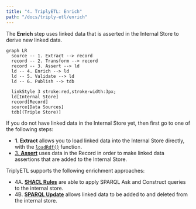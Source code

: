 ```yaml
---
title: "4. TriplyETL: Enrich"
path: "/docs/triply-etl/enrich"
---
```


The **Enrich** step uses linked data that is asserted in the Internal Store to derive new linked data.

```mermaid
graph LR
  source -- 1. Extract --> record
  record -- 2. Transform --> record
  record -- 3. Assert --> ld
  ld -- 4. Enrich --> ld
  ld -- 5. Validate --> ld
  ld -- 6. Publish --> tdb

  linkStyle 3 stroke:red,stroke-width:3px;
  ld[Internal Store]
  record[Record]
  source[Data Sources]
  tdb[(Triple Store)]
```

If you do not have linked data in the Internal Store yet, then first go to one of the following steps:
- **1. Extract** allows you to load linked data into the Internal Store directly, with the [`loadRdf()`](/docs/triply-etl/extract/formats#loadRdf) function.
- [3. **Assert**](/docs/triply-etl/assert) uses data in the Record in order to make linked data assertions that are added to the Internal Store.

TriplyETL supports the following enrichment approaches:

- 4A. [**SHACL Rules**](/docs/triply-etl/enrich/shacl) are able to apply SPARQL Ask and Construct queries to the internal store.
- 4B. [**SPARQL Update**](/docs/triply-etl/enrich/sparql) allows linked data to be added to and deleted from the internal store.
